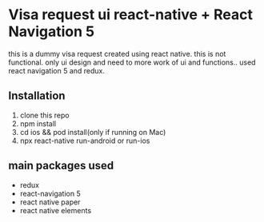 # Visa request ui react-native + React Navigation 5

this is a dummy visa request created using react native. this is not functional. only ui design and need to more work of ui and functions.. used react navigation 5 and redux. 




## Installation

1. clone this repo
2. npm install
3. cd ios && pod install(only if running on Mac)
4. npx react-native run-android or run-ios

## main packages used
- redux
- react-navigation 5
- react native paper
- react native elements
